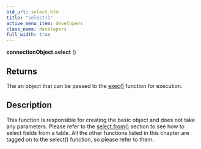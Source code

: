 ```yaml
---
old_url: select.htm
title: "select()"
active_menu_item: developers
class_name: developers
full_width: true
---
```



**connectionObject.select** ()

## Returns

The an object that can be passed to the [exec()](/developers/documentation/scripting-apis/server-side-api/ssj-object/database/exec) function for execution.

## Description

This function is responsible for creating the basic object and does not take any parameters. Please refer to the [select.from()](/developers/documentation/scripting-apis/server-side-api/ssj-object/database/select-handling/select-from) section to see how to select fields from a table. All the other functions listed in this chapter are tagged on to the select() function, so please refer to them.

